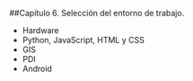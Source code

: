 
##Capítulo 6. Selección del entorno de trabajo.
* Hardware
* Python, JavaScript, HTML y CSS
* GIS
* PDI
* Android
